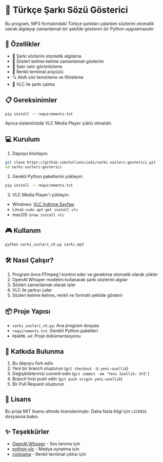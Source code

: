 # 🎵 Türkçe Şarkı Sözü Gösterici

Bu program, MP3 formatındaki Türkçe şarkıları çalarken sözlerini otomatik olarak algılayıp zamanlamalı bir şekilde gösteren bir Python uygulamasıdır.

## 🚀 Özellikler

- 🎯 Şarkı sözlerini otomatik algılama
- 🎵 Sözleri kelime kelime zamanlamalı gösterim
- 📝 Satır satır görüntüleme
- 🌈 Renkli terminal arayüzü
- 🔍 Akıllı söz temizleme ve filtreleme
- 🎼 VLC ile şarkı çalma

## 📋 Gereksinimler

```bash
pip install -r requirements.txt
```

Ayrıca sisteminizde VLC Media Player yüklü olmalıdır.

## 💻 Kurulum

1. Depoyu klonlayın:
```bash
git clone https://github.com/kullaniciadi/sarki-sozleri-gosterici.git
cd sarki-sozleri-gosterici
```

2. Gerekli Python paketlerini yükleyin:
```bash
pip install -r requirements.txt
```

3. VLC Media Player'ı yükleyin:
- Windows: [VLC İndirme Sayfası](https://www.videolan.org/vlc/download-windows.html)
- Linux: `sudo apt-get install vlc`
- macOS: `brew install vlc`

## 🎮 Kullanım

```bash
python sarki_sozleri_v5.py sarki.mp3
```

## 🛠️ Nasıl Çalışır?

1. Program önce FFmpeg'i kontrol eder ve gerekirse otomatik olarak yükler
2. OpenAI Whisper modelini kullanarak şarkı sözlerini algılar
3. Sözleri zamanlamalı olarak işler
4. VLC ile şarkıyı çalar
5. Sözleri kelime kelime, renkli ve formatlı şekilde gösterir

## 📦 Proje Yapısı

- `sarki_sozleri_v5.py`: Ana program dosyası
- `requirements.txt`: Gerekli Python paketleri
- `README.md`: Proje dokümantasyonu

## 🤝 Katkıda Bulunma

1. Bu depoyu fork edin
2. Yeni bir branch oluşturun (`git checkout -b yeni-ozellik`)
3. Değişikliklerinizi commit edin (`git commit -am 'Yeni özellik: XYZ'`)
4. Branch'inizi push edin (`git push origin yeni-ozellik`)
5. Bir Pull Request oluşturun

## 📝 Lisans

Bu proje MIT lisansı altında lisanslanmıştır. Daha fazla bilgi için `LICENSE` dosyasına bakın.

## ✨ Teşekkürler

- [OpenAI Whisper](https://github.com/openai/whisper) - Ses tanıma için
- [python-vlc](https://github.com/oaubert/python-vlc) - Medya oynatma için
- [colorama](https://github.com/tartley/colorama) - Renkli terminal çıktısı için 